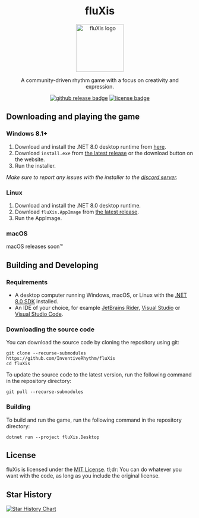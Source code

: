 <h1 align="center">fluXis</h1>
<p align="center"><img src="https://github.com/InventiveRhythm/fluXis-web/blob/master/src/assets/images/icon.png?raw=true" width="128" alt="fluXis logo"/></p>
<p align="center">A community-driven rhythm game with a focus on creativity and expression.</p>

<p align="center">
<a href="https://github.com/InventiveRhythm/fluXis/releases"><img src="https://img.shields.io/github/v/release/InventiveRhythm/fluXis" alt="github release badge"></a>
<a href="https://github.com/InventiveRhythm/fluXis/blob/main/LICENSE.md"><img src="https://img.shields.io/github/license/InventiveRhythm/fluXis" alt="license badge"></a>
</p>

## Downloading and playing the game
### Windows 8.1+
1. Download and install the .NET 8.0 desktop runtime from [here](https://dotnet.microsoft.com/download/dotnet/8.0/runtime).
2. Download `install.exe` from [the latest release](https://github.com/InventiveRhythm/fluXis/releases/latest) or the download button on the website.
3. Run the installer.

*Make sure to report any issues with the installer to the [discord server](https://discord.gg/29hMftpNq9).*

### Linux
1. Download and install the .NET 8.0 desktop runtime.
2. Download `fluXis.AppImage` from [the latest release](https://github.com/InventiveRhythm/fluXis/releases/latest).
3. Run the AppImage.

### macOS
macOS releases soon™

## Building and Developing
### Requirements
* A desktop computer running Windows, macOS, or Linux with the [.NET 8.0 SDK](https://dotnet.microsoft.com/en-us/download/dotnet/8.0) installed.
* An IDE of your choice, for example [JetBrains Rider](https://www.jetbrains.com/rider/), [Visual Studio](https://visualstudio.microsoft.com/vs/) or [Visual Studio Code](https://code.visualstudio.com/).

### Downloading the source code
You can download the source code by cloning the repository using git:
```shell
git clone --recurse-submodules https://github.com/InventiveRhythm/fluXis
cd fluXis
```

To update the source code to the latest version, run the following command in the repository directory:
```shell
git pull --recurse-submodules
```

### Building
To build and run the game, run the following command in the repository directory:
```shell
dotnet run --project fluXis.Desktop
```

## License
fluXis is licensed under the [MIT License](LICENSE). tl;dr: You can do whatever you want with the code, as long as you include the original license.

## Star History

<a href="https://star-history.com/#InventiveRhythm/fluXis&Date">
 <picture>
   <source media="(prefers-color-scheme: dark)" srcset="https://api.star-history.com/svg?repos=InventiveRhythm/fluXis&type=Date&theme=dark" />
   <source media="(prefers-color-scheme: light)" srcset="https://api.star-history.com/svg?repos=InventiveRhythm/fluXis&type=Date" />
   <img alt="Star History Chart" src="https://api.star-history.com/svg?repos=InventiveRhythm/fluXis&type=Date" />
 </picture>
</a >
